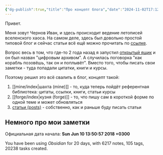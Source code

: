 ```yaml
---
{"dg-publish":true,"title":"Про концепт блога","date":"2024-11-02T17:12:30+03:00","modified_at":"2024-11-06T22:21:32+03:00","permalink":"/index/","dgPassFrontmatter":true}
---
```



Привет.

Меня зовут Чернов Иван, и здесь происходит ведение летописей вселенского хаоса. На самом деле, здесь был довольно простой типовой блог и сейчас статьи всё ещё можно прочитать по [ссылке](https://vanadium23.me/posts/).

Вопрос весь в том, что где-то 2 года назад я запустил [открытый ящик](https://vanadium23.me/openbox/) и он был назван "цифровым архивом". А случилась поговорка "как корабль позовёшь, так он и поплывёт". Вместо того, чтобы писать свои заметки - туда попадали цитатки, книги и курсы. 

Поэтому решил это всё свалить в блог, концепт такой:
1. [[mine/index|шахта (mine)]] - то, куда теперь пойдёт референтная библиотека: цитаты, ссылки, книги, статьи курсы
2. [[forge/index|кузня (forge)]] - то, что пишу сам в короткой форме по одной теме и может обновляться
3. [статьи (posts)](https://vanadium23.me/posts/) - собственно, как и раньше буду писать статьи



## Немного про мои заметки

Официальная дата начала: **Sun Jun 10 13:50:57 2018 +0300**

<p><span data-tag-name="p" class="el-p"><p dir="auto">You have been using <em>Obsidian</em> for 20 days, with 6217 notes, 105 tags, 20238 tasks created. </p></span></p>
